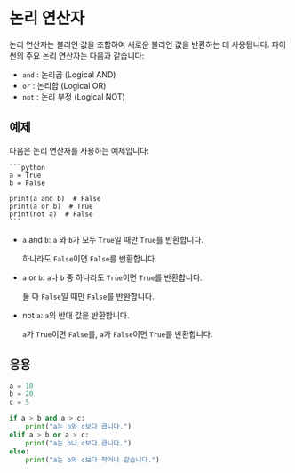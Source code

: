 
# 논리 연산자

논리 연산자는 불리언 값을 조합하여 새로운 불리언 값을 반환하는 데 사용됩니다. 파이썬의 주요 논리 연산자는 다음과 같습니다:

- `and` : 논리곱 (Logical AND)
- `or` : 논리합 (Logical OR)
- `not` : 논리 부정 (Logical NOT)

## 예제

다음은 논리 연산자를 사용하는 예제입니다:

    ```python
    a = True
    b = False

    print(a and b)  # False
    print(a or b)  # True
    print(not a)  # False
    ```

- `a` and `b`: `a` 와 `b`가 모두 `True`일 때만 `True`를 반환합니다. 
    
    하나라도 `False`이면 `False`를 반환합니다.

- `a` or `b`: `a`나 `b` 중 하나라도 `True`이면 `True`를 반환합니다. 

    둘 다 `False`일 때만 `False`를 반환합니다.

- not `a`: `a`의 반대 값을 반환합니다. 
    
    `a`가 `True`이면 `False`를, `a`가 `False`이면 `True`를 반환합니다.

## 응용

```python
a = 10
b = 20
c = 5

if a > b and a > c:
    print("a는 b와 c보다 큽니다.")
elif a > b or a > c:
    print("a는 b나 c보다 큽니다.")
else:
    print("a는 b와 c보다 작거나 같습니다.")
```